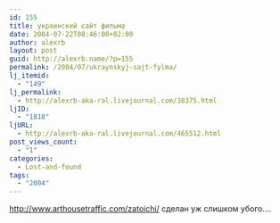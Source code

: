 ```yaml
---
id: 155
title: украинский сайт фильма
date: 2004-07-22T08:46:00+02:00
author: alexrb
layout: post
guid: http://alexrb.name/?p=155
permalink: /2004/07/ukraynskyj-sajt-fylma/
lj_itemid:
  - "149"
lj_permalink:
  - http://alexrb-aka-ral.livejournal.com/38375.html
ljID:
  - "1818"
ljURL:
  - http://alexrb-aka-ral.livejournal.com/465512.html
post_views_count:
  - "1"
categories:
  - Lost-and-found
tags:
  - "2004"
---
```

http://www.arthousetraffic.com/zatoichi/ сделан уж слишком убого&#8230;.